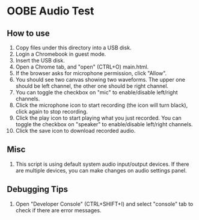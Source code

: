 # OOBE Audio Test
## How to use
1. Copy files under this directory into a USB disk.
2. Login a Chromebook in guest mode.
3. Insert the USB disk.
4. Open a Chrome tab, and "open" (CTRL+O) main.html.
5. If the browser asks for microphone permission, click "Allow".
6. You should see two canvas showing two waveforms.  The upper one should be
   left channel, the other one should be right channel.
7. You can toggle the checkbox on "mic" to enable/disable left/right channels.
8. Click the microphone icon to start recording (the icon will turn black),
   click again to stop recording.
9. Click the play icon to start playing what you just recorded.  You can toggle
   the checkbox on "speaker" to enable/disable left/right channels.
10. Click the save icon to download recorded audio.

## Misc
1. This script is using default system audio input/output devices.  If there are
   multiple devices, you can make changes on audio settings panel.

## Debugging Tips
1. Open "Developer Console" (CTRL+SHIFT+I) and select "console" tab to check if
   there are error messages.
